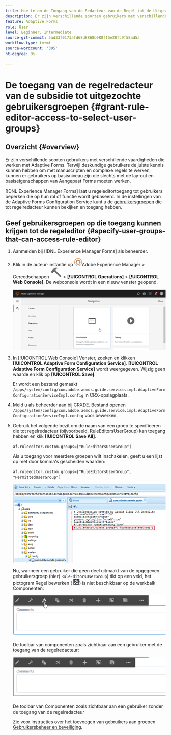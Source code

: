```yaml
---
title: Hoe te om de Toegang van de Redacteur van de Regel tot de Uitgezochte Groepen van de Gebruiker te verlenen?
description: Er zijn verschillende soorten gebruikers met verschillende vaardigheden die werken met Adaptive Forms. Leer hoe te om de toegang van de regelredacteur tot gebruikers te beperken die op hun rol of functie wordt gebaseerd.
feature: Adaptive Forms
role: User
level: Beginner, Intermediate
source-git-commit: 5ad33f0173afd68d8868b088ff5e20fc9f58ad5a
workflow-type: tm+mt
source-wordcount: '305'
ht-degree: 0%

---
```



# De toegang van de regelredacteur van de subsidie tot uitgezochte gebruikersgroepen {#grant-rule-editor-access-to-select-user-groups}

## Overzicht {#overview}

Er zijn verschillende soorten gebruikers met verschillende vaardigheden die werken met Adaptive Forms. Terwijl deskundige gebruikers de juiste kennis kunnen hebben om met manuscripten en complexe regels te werken, kunnen er gebruikers op basisniveau zijn die slechts met de lay-out en basiseigenschappen van Aangepast Forms moeten werken.

[!DNL Experience Manager Forms] laat u regeleditortoegang tot gebruikers beperken die op hun rol of functie wordt gebaseerd. In de instellingen van de Adaptive Forms Configuration Service kunt u de [gebruikersgroepen](forms-groups-privileges-tasks.md) die tot regelredacteur kunnen bekijken en toegang hebben.

## Geef gebruikersgroepen op die toegang kunnen krijgen tot de regeleditor {#specify-user-groups-that-can-access-rule-editor}

1. Aanmelden bij [!DNL Experience Manager Forms] als beheerder.
1. Klik in de auteur-instantie op ![Adobe Experience Manager](assets/adobeexperiencemanager.png)Adobe Experience Manager > Gereedschappen ![hamer](assets/hammer-icon.svg) > **[!UICONTROL Operations]** > **[!UICONTROL Web Console]**. De webconsole wordt in een nieuw venster geopend.

   ![1-2](assets/1-2.png)

1. In [!UICONTROL Web Console] Venster, zoeken en klikken **[!UICONTROL Adaptive Form Configuration Service]**. **[!UICONTROL Adaptive Form Configuration Service]** wordt weergegeven. Wijzig geen waarde en klik op **[!UICONTROL Save]**.

   Er wordt een bestand gemaakt `/apps/system/config/com.adobe.aemds.guide.service.impl.AdaptiveFormConfigurationServiceImpl.config` in CRX-opslagplaats.

1. Meld u als beheerder aan bij CRXDE. Bestand openen `/apps/system/config/com.adobe.aemds.guide.service.impl.AdaptiveFormConfigurationServiceImpl.config` voor bewerken.
1. Gebruik het volgende bezit om de naam van een groep te specificeren die tot regelredacteur (bijvoorbeeld, RuleEditorsUserGroup) kan toegang hebben en klik **[!UICONTROL Save All]**.

   `af.ruleeditor.custom.groups=["RuleEditorsUserGroup"]`

   Als u toegang voor meerdere groepen wilt inschakelen, geeft u een lijst op met door komma&#39;s gescheiden waarden:

   `af.ruleeditor.custom.groups=["RuleEditorsUserGroup", "PermittedUserGroup"]`

   ![Gebruiker maken](assets/create_user_new.png)

   Nu, wanneer een gebruiker die geen deel uitmaakt van de opgegeven gebruikersgroep (hier)    `RuleEditorsUserGroup`) tikt op een veld, het pictogram Regel bewerken ( ![edit-rules1](assets/edit-rules1.png)) is niet beschikbaar op de werkbalk Componenten:

   ![componentstoolbarwither](assets/componentstoolbarwithre.png)

   De toolbar van componenten zoals zichtbaar aan een gebruiker met de toegang van de regelredacteur:

   ![componentstoolbarwithouding](assets/componentstoolbarwithoutre.png)

   De toolbar van Componenten zoals zichtbaar aan een gebruiker zonder de toegang van de regelredacteur

   Zie voor instructies over het toevoegen van gebruikers aan groepen [Gebruikersbeheer en beveiliging](https://experienceleague.adobe.com/docs/experience-manager-65/administering/security/security.html).

